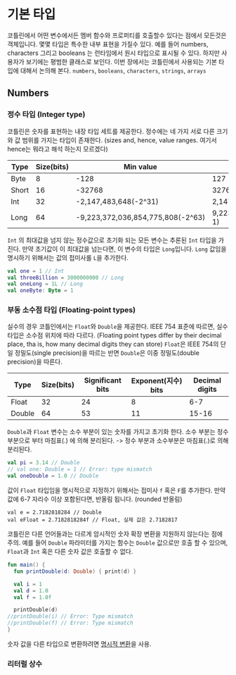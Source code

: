 # 기본 타입
코틀린에서 어떤 변수에서든 멤버 함수와 프로퍼티를 호출할수 있다는 점에서 모든것은 객체입니다.
몇몇 타입은 특수한 내부 표현을 가질수 있다.
예를 들어 numbers, characters 그리고 booleans 는 런타임에서 원시 타입으로 표시될 수 있다.
하지만 사용자가 보기에는 평범한 클래스로 보인다.
이번 장에서는 코틀린에서 사용되는 기본 타입에 대해서 논의해 본다.
`numbers`, `booleans`, `characters`, `strings`, `arrays`

## Numbers
### 정수 타입 (Integer type)
코틀린은 숫자를 표현하는 내장 타입 세트를 제공한다. 정수에는 네 가지 서로 다른 크기와 값 범위를 가지는 타입이 존재한다.
(sizes and, hence, value ranges. 여기서 hence는 뭐라고 해석 하는지 모르겠다)

|Type|Size(bits)|Min value|Max value|
|---|---|---|---|
|Byte|8|-128|127|
|Short|16|-32768|32767|
|Int|32|-2,147,483,648(-2^31)|2,147,483,647(2^31-1)|
|Long|64|-9,223,372,036,854,775,808(-2^63)|9,223,372,036,854,775,807(2^63-1)|

`Int` 의 최대값을 넘지 않는 정수값으로 초기화 되는 모든 변수는 추론된 `Int` 타입을 가진다.
만약 초기값이 이 최대값을 넘는다면, 이 변수의 타입은 `Long`입니다. `Long` 값임을 명시하기 위해서는 값의 접미사롤 `L`을 추가한다.
```kotlin
val one = 1 // Int
val threeBillion = 3000000000 // Long
val oneLong = 1L // Long
val oneByte: Byte = 1
```

### 부동 소수점 타입 (Floating-point types)
실수의 경우 코틀인에서는 `Float`와 `Double`을 제공한다. IEEE 754 표준에 따르면, 실수 타입은 소수점 위치에 따라 다르다.
(Floating point types differ by their decimal place, tha is, how many decimal digits they can store)
`Float`은 IEEE 754의 단일 정밀도(single precision)을 따르는 반면 `Double`은 이중 정밀도(double precision)을 따른다.

|Type|Size(bits)|Significant bits|Exponent(지수) bits|Decimal digits|
|---|---|---|---|---|
|Float|32|24|8|6-7|
|Double|64|53|11|15-16|
`Double`과 `Float` 변수는 소수 부분이 있는 숫자를 가지고 초기화 한다.
소수 부분는 정수 부분으로 부터 마침표(.) 에 의해 분리된다. -> 정수 부분과 소수부분은 마침표(.)로 의해 분리된다.

```kotlin
val pi = 3.14 // Double
// val one: Double = 1 // Error: type mismatch
val oneDouble = 1.0 // Double
```

값이 `Float` 타입임을 명시적으로 지정하기 위해서는 접미사 `f` 혹은 `F`를 추가한다. 만약 값에 6-7 자리수 이상 포함된다면, 반올림 됩니다. (rounded 반올림)
```kotllin
val e = 2.7182818284 // Double
val eFloat = 2.7182818284f // Float, 실제 값은 2.7182817
```

코틀린은 다른 언어들과는 다르게 암시적인 숫자 확장 변환을 지원하지 않는다는 점에 주의. 예를 들어 `Double` 파라미터를 가지는 함수는 `Double` 값으로만 호출 할 수 있으며, `Float`과 `Int` 혹은 다른 숫자 값은 호출할 수 없다.
```kotlin
fun main() {
  fun printDouble(d: Double) { print(d) }

  val i = 1
  val d = 1.0
  val f = 1.0f

  printDouble(d)
//printDouble(i) // Error: Type mismatch
//printDouble(f) // Error: Type mismatch
}
```
숫자 값을 다른 타입으로 변환하려면 [명시적 변환](https://kotlinlang.org/docs/basic-types.html#explicit-conversions)을 사용.

### 리터럴 상수
